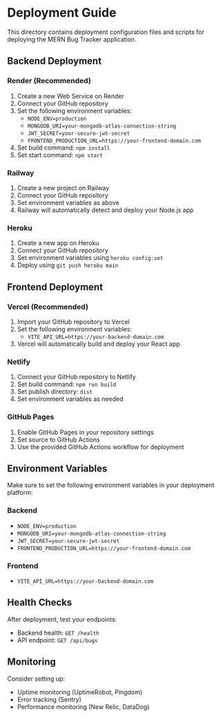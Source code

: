 # Deployment Guide

This directory contains deployment configuration files and scripts for deploying the MERN Bug Tracker application.

## Backend Deployment

### Render (Recommended)
1. Create a new Web Service on Render
2. Connect your GitHub repository
3. Set the following environment variables:
   - `NODE_ENV=production`
   - `MONGODB_URI=your-mongodb-atlas-connection-string`
   - `JWT_SECRET=your-secure-jwt-secret`
   - `FRONTEND_PRODUCTION_URL=https://your-frontend-domain.com`
4. Set build command: `npm install`
5. Set start command: `npm start`

### Railway
1. Create a new project on Railway
2. Connect your GitHub repository
3. Set environment variables as above
4. Railway will automatically detect and deploy your Node.js app

### Heroku
1. Create a new app on Heroku
2. Connect your GitHub repository
3. Set environment variables using `heroku config:set`
4. Deploy using `git push heroku main`

## Frontend Deployment

### Vercel (Recommended)
1. Import your GitHub repository to Vercel
2. Set the following environment variables:
   - `VITE_API_URL=https://your-backend-domain.com`
3. Vercel will automatically build and deploy your React app

### Netlify
1. Connect your GitHub repository to Netlify
2. Set build command: `npm run build`
3. Set publish directory: `dist`
4. Set environment variables as needed

### GitHub Pages
1. Enable GitHub Pages in your repository settings
2. Set source to GitHub Actions
3. Use the provided GitHub Actions workflow for deployment

## Environment Variables

Make sure to set the following environment variables in your deployment platform:

### Backend
- `NODE_ENV=production`
- `MONGODB_URI=your-mongodb-atlas-connection-string`
- `JWT_SECRET=your-secure-jwt-secret`
- `FRONTEND_PRODUCTION_URL=https://your-frontend-domain.com`

### Frontend
- `VITE_API_URL=https://your-backend-domain.com`

## Health Checks

After deployment, test your endpoints:
- Backend health: `GET /health`
- API endpoint: `GET /api/bugs`

## Monitoring

Consider setting up:
- Uptime monitoring (UptimeRobot, Pingdom)
- Error tracking (Sentry)
- Performance monitoring (New Relic, DataDog)
